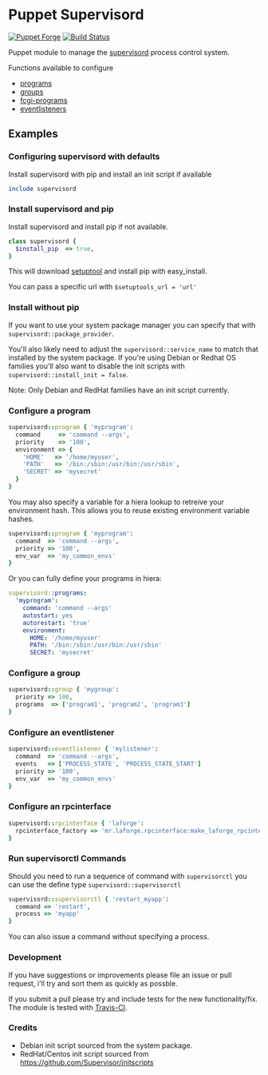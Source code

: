 # Puppet Supervisord

[![Puppet Forge](http://img.shields.io/puppetforge/v/ajcrowe/supervisord.svg)](https://forge.puppetlabs.com/ajcrowe/supervisord)
[![Build Status](https://travis-ci.org/ajcrowe/puppet-supervisord.png?branch=master)](https://travis-ci.org/ajcrowe/puppet-supervisord)

Puppet module to manage the [supervisord](http://supervisord.org/) process control system.

Functions available to configure

* [programs](http://supervisord.org/configuration.html#program-x-section-settings)
* [groups](http://supervisord.org/configuration.html#group-x-section-settings)
* [fcgi-programs](http://supervisord.org/configuration.html#fcgi-program-x-section-settings)
* [eventlisteners](http://supervisord.org/configuration.html#eventlistener-x-section-settings)

## Examples

### Configuring supervisord with defaults

Install supervisord with pip and install an init script if available

```ruby
include supervisord
```

### Install supervisord and pip

Install supervisord and install pip if not available.

```ruby
class supervisord {
  $install_pip  => true,
}
```

This will download [setuptool](https://bitbucket.org/pypa/setuptools) and install pip with easy_install.

You can pass a specific url with `$setuptools_url = 'url'`

### Install without pip

If you want to use your system package manager you can specify that with `supervisord::package_provider`.

You'll also likely need to adjust the `supervisord::service_name` to match that installed by the system package. If you're using Debian or Redhat OS families you'll also want to disable the init scripts with `supervisord::install_init = false`.

Note: Only Debian and RedHat families have an init script currently.

### Configure a program

```ruby
supervisord::program { 'myprogram':
  command     => 'command --args',
  priority    => '100',
  environment => {
    'HOME'   => '/home/myuser',
    'PATH'   => '/bin:/sbin:/usr/bin:/usr/sbin',
    'SECRET' => 'mysecret'
  }
}
```

You may also specify a variable for a hiera lookup to retreive your environment hash. This allows you to reuse existing environment variable hashes.

```ruby
supervisord::program { 'myprogram':
  command  => 'command --args',
  priority => '100',
  env_var  => 'my_common_envs'
}
```

Or you can fully define your programs in hiera:

```yaml
supervisord::programs:
  'myprogram':
    command: 'command --args'
    autostart: yes
    autorestart: 'true'
    environment:
      HOME: '/home/myuser'
      PATH: '/bin:/sbin:/usr/bin:/usr/sbin'
      SECRET: 'mysecret'
```

### Configure a group

```ruby
supervisord::group { 'mygroup':
  priority => 100,
  programs  => ['program1', 'program2', 'program3']
}
```

### Configure an eventlistener

```ruby
supervisord::eventlistener { 'mylistener':
  command  => 'command --args',
  events   => ['PROCESS_STATE', 'PROCESS_STATE_START']
  priority => '100',
  env_var  => 'my_common_envs'
}
```

### Configure an rpcinterface

```ruby
supervisord::rpcinterface { 'laforge':
  rpcinterface_factory => 'mr.laforge.rpcinterface:make_laforge_rpcinterface'
}
```

### Run supervisorctl Commands

Should you need to run a sequence of command with `supervisorctl` you can use the define type `supervisord::supervisorctl`

```ruby
supervisord::supervisorctl { 'restart_myapp':
  command => 'restart',
  process => 'myapp'
}
```

You can also issue a command without specifying a process.

### Development

If you have suggestions or improvements please file an issue or pull request, i'll try and sort them as quickly as possble.

If you submit a pull please try and include tests for the new functionality/fix. The module is tested with [Travis-CI](https://travis-ci.org/ajcrowe/puppet-supervisord).


### Credits

* Debian init script sourced from the system package.
* RedHat/Centos init script sourced from https://github.com/Supervisor/initscripts
